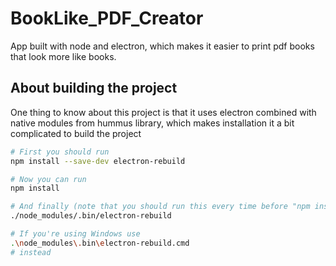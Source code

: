 # BookLike_PDF_Creator
App built with node and electron, which makes it easier to print pdf books that look more like books.

## About building the project

One thing to know about this project is that it uses electron combined with native modules from hummus library,
which makes installation it a bit complicated to build the project

```bash
# First you should run
npm install --save-dev electron-rebuild

# Now you can run
npm install

# And finally (note that you should run this every time before "npm install")
./node_modules/.bin/electron-rebuild

# If you're using Windows use
.\node_modules\.bin\electron-rebuild.cmd
# instead
